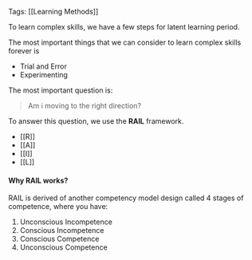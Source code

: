
Tags: [[Learning Methods]]


To learn complex skills, we have a few steps for latent learning period.

The most important things that we can consider to learn complex skills forever is

- Trial and Error
- Experimenting

The most important question is:

> Am i moving to the right direction?

To answer this question, we use the **RAIL** framework.

- [[R]]
- [[A]]
- [[I]]
- [[L]]

#### Why RAIL works?

RAIL is derived of another competency model design called 4 stages of competence, where you have:

1. Unconscious Incompetence
2. Conscious Incompetence
3. Conscious Competence
4. Unconscious Competence
